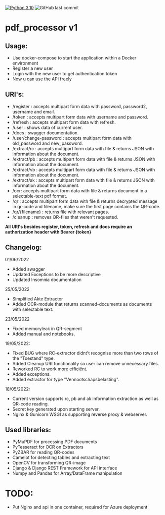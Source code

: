 [![Python 3.10](https://img.shields.io/badge/python-3.10-blue.svg)](https://www.python.org/downloads/release/python-310/)
![GitHub last commit](https://img.shields.io/github/last-commit/PeterVantomme/pdf_processor)
# pdf_processor v1
## Usage:
- Use docker-compose to start the application within a Docker environment
- Register a new user
- Login with the new user to get authentication token
- Now u can use the API freely

## URI's:
- /register : accepts multipart form data with password, password2, username and email.
- /token : accepts multipart form data with username and password.
- /refresh : accepts multipart form data with refresh.
- /user : shows data of current user.
- /docs :  swagger documentation.
- /user/change-password : accepts multipart form data with old_password and new_password.
- /extract/rc : accepts multipart form data with file & returns JSON with information about the document.
- /extract/pb : accepts multipart form data with file & returns JSON with information about the document.
- /extract/vb : accepts multipart form data with file & returns JSON with information about the document.
- /extract/ak : accepts multipart form data with file & returns JSON with information about the document.
- /ocr: accepts multipart form data with file & returns document in a selectable-text pdf format.
- /qr : accepts multipart form data with file & returns decrypted message in qr-code and filename, make sure the first page contains the QR-code.
- /qr/{filename} : returns file with relevant pages.
- /cleanup : removes QR-files that weren't requested.
 
**All URI's besides register, token, refresh and docs require an authorization header with Bearer {token}**
  
## Changelog:
01/06/2022
- Added swagger
- Updated Exceptions to be more descriptive
- Updated Insomnia documentation

25/05/2022
- Simplified Akte Extractor
- Added OCR-module that returns scanned-documents as documents with selectable text.

23/05/2022
- Fixed memoryleak in QR-segment
- Added manual and notebooks.

19/05/2022:
- Fixed BUG where RC-extractor didnt't recognise more than two rows of the "Toestand" type.
- Added Cleanup URI functionality so user can remove unnecessary files.
- Reworked RC to work more efficiënt.
- Added exceptions.
- Added extractor for type "Vennootschapsbelasting".

18/05/2022: 
- Current version supports rc, pb and ak information extraction as well as QR-code reading.
- Secret key generated upon starting server.
- Nginx & Gunicorn WSGI as supporting reverse proxy & webserver.

## Used libraries:
- PyMuPDF for processing PDF documents
- PyTesseract for OCR on Extractors
- PyZBAR for reading QR-codes
- Camelot for detecting tables and extracting text
- OpenCV for transforming QR-image
- Django & Django REST Framework for API interface
- Numpy and Pandas for Array/DataFrame manipulation

# TODO:
- Put Nginx and api in one container, required for Azure deployment
